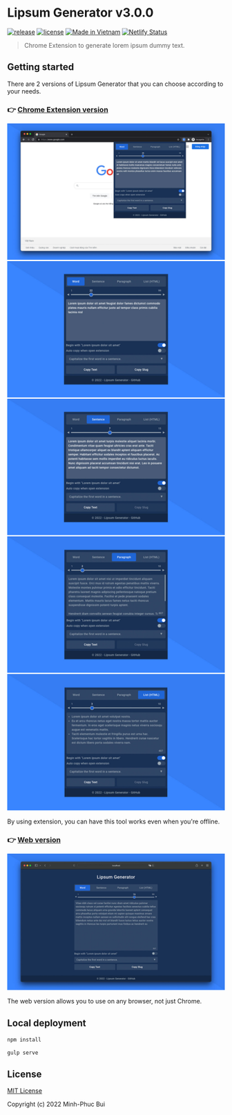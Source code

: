 # Lipsum Generator v3.0.0

[![release](https://badgen.net/github/release/phucbm/lipsum-generator/?cache=600)](https://github.com/phucbm/lipsum-generator/releases/latest)
[![license](https://badgen.net/github/license/phucbm/lipsum-generator/)](https://github.com/phucbm/lipsum-generator/blob/main/LICENSE)
[![Made in Vietnam](https://raw.githubusercontent.com/webuild-community/badge/master/svg/made.svg)](https://webuild.community)
[![Netlify Status](https://api.netlify.com/api/v1/badges/e472906a-3df7-4e0f-9515-9c55ba356c28/deploy-status)](https://app.netlify.com/sites/lipsum-generator/deploys)

> Chrome Extension to generate lorem ipsum dummy text.

## Getting started

There are 2 versions of Lipsum Generator that you can choose according to your needs.

### 👉 **[Chrome Extension version](https://chrome.google.com/webstore/detail/lipsum-generator/fepopmflofkppphpkfjdbmimglkeifna)**

![](media/v3/1280-ext.jpg)
![](media/v3/1280-word.jpg)
![](media/v3/1280-sentence.jpg)
![](media/v3/1280-paragraph.jpg)
![](media/v3/1280-list.jpg)

By using extension, you can have this tool works even when you're offline.

### 👉 **[Web version](https://lipsum-generator.netlify.app)**

![](media/v3/1280-web-app.jpg)

The web version allows you to use on any browser, not just Chrome.

## Local deployment

```text
npm install
```

```text
gulp serve
```

## License

[MIT License](https://github.com/phucbm/lipsum-generator/blob/main/LICENSE)

Copyright (c) 2022 Minh-Phuc Bui
